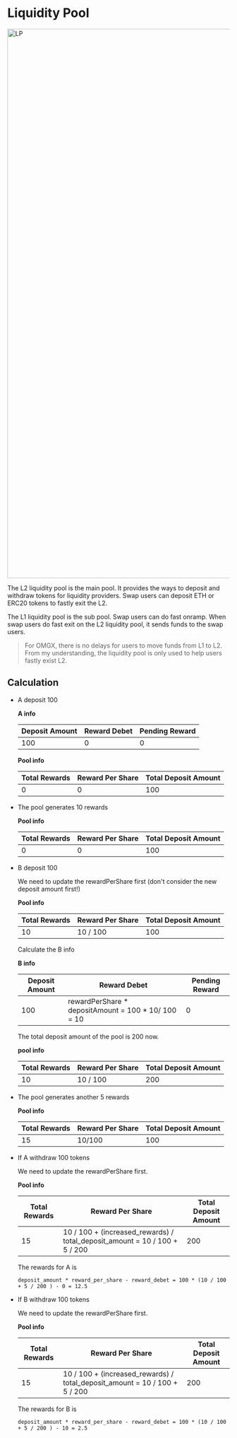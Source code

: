 # Liquidity Pool

<img width="1243" alt="LP" src="https://user-images.githubusercontent.com/46272347/119060612-6455cc00-b987-11eb-9f8c-dfadfa029951.png">

The L2 liquidity pool is the main pool. It provides the ways to deposit and withdraw tokens for liquidity providers. Swap users can deposit ETH or ERC20 tokens to fastly exit the L2.

The L1 liquidity pool is the sub pool. Swap users can do fast onramp. When swap users do fast exit on the L2 liquidity pool, it sends funds to the swap users.

> For OMGX, there is no delays for users to move funds from L1 to L2. From my understanding, the liquidity pool is only used to help users fastly exist L2.

## Calculation

* A deposit 100

  **A info**

  | Deposit Amount | Reward Debet | Pending Reward |
  | -------------- | ------------ | -------------- |
  | 100            | 0            | 0              |

  **Pool info**

  | Total Rewards | Reward Per Share | Total Deposit Amount |
  | ------------- | ---------------- | -------------------- |
  | 0             | 0                | 100                  |

* The pool generates 10 rewards

  **Pool info**

  | Total Rewards | Reward Per Share | Total Deposit Amount |
  | ------------- | ---------------- | -------------------- |
  | 0             | 0                | 100                  |

* B deposit 100

  We need to update the rewardPerShare first (don't consider the new deposit amount first!)

  **Pool info**

  | Total Rewards | Reward Per Share | Total Deposit Amount |
  | ------------- | ---------------- | -------------------- |
  | 10            | 10 / 100         | 100                  |

  Calculate the B info

  **B info**

  | Deposit Amount | Reward Debet                                        | Pending Reward |
  | -------------- | --------------------------------------------------- | -------------- |
  | 100            | rewardPerShare * depositAmount = 100 * 10/ 100 = 10 | 0              |

  The total deposit amount of the pool is 200 now.

  **pool info**

  | Total Rewards | Reward Per Share | Total Deposit Amount |
  | ------------- | ---------------- | -------------------- |
  | 10            | 10 / 100         | 200                  |

* The pool generates another 5 rewards

  **Pool info**

  | Total Rewards | Reward Per Share | Total Deposit Amount |
  | ------------- | ---------------- | -------------------- |
  | 15            | 10/100           | 100                  |

* If A withdraw 100 tokens

  We need to update the rewardPerShare first.

  **Pool info**

  | Total Rewards | Reward Per Share                                             | Total Deposit Amount |
  | ------------- | ------------------------------------------------------------ | -------------------- |
  | 15            | 10 / 100 + (increased_rewards) / total_deposit_amount = 10 / 100 + 5 / 200 | 200                  |

  The rewards for A is 

  ```
  deposit_amount * reward_per_share - reward_debet = 100 * (10 / 100 + 5 / 200 ) - 0 = 12.5
  ```

* If B withdraw 100 tokens

  We need to update the rewardPerShare first.

  **Pool info**

  | Total Rewards | Reward Per Share                                             | Total Deposit Amount |
  | ------------- | ------------------------------------------------------------ | -------------------- |
  | 15            | 10 / 100 + (increased_rewards) / total_deposit_amount = 10 / 100 + 5 / 200 | 200                  |

  The rewards for B is

  ```
  deposit_amount * reward_per_share - reward_debet = 100 * (10 / 100 + 5 / 200 ) - 10 = 2.5
  ```

  